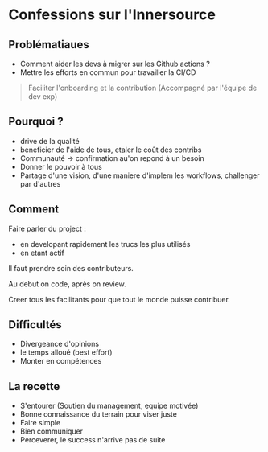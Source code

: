 # Confessions sur l'Innersource

## Problématiaues

- Comment aider les devs à migrer sur les Github actions ?
- Mettre les efforts en commun pour travailler la CI/CD

> Faciliter l'onboarding et la contribution (Accompagné par l'équipe de dev exp)

## Pourquoi ?

 - drive de la qualité
 - beneficier de l'aide de tous, etaler le coût des contribs
 - Communauté -> confirmation au'on repond à un besoin
 - Donner le pouvoir à tous
 - Partage d'une vision, d'une maniere d'implem les workflows, challenger par d'autres

## Comment

Faire parler du project :
- en developant rapidement les trucs les plus utilisés
- en etant actif

Il faut prendre soin des contributeurs.

Au debut on code, après on review.

Creer tous les facilitants pour que tout le monde puisse contribuer.

## Difficultés

 - Divergeance d'opinions
 - le temps alloué (best effort)
 - Monter en compétences

## La recette

 - S'entourer (Soutien du management, equipe motivée)
 - Bonne connaissance du terrain pour viser juste
 - Faire simple
 - Bien communiquer
 - Perceverer, le success n'arrive pas de suite


